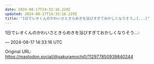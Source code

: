 ```yaml
---
date: 2024-08-17T14:33:16.229Z
updated: 2024-08-17T14:33:16.229Z
title: "1日でレオくんのかわいさときらめきを浴びすぎておかしくなりそう…💧[...]"
---
```


<p>1日でレオくんのかわいさときらめきを浴びすぎておかしくなりそう…💧</p>

&mdash; 2024-08-17 14:33:16 UTC

Original URL: https://mastodon.social/@sakuramochi0/112977850939840244
